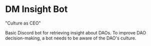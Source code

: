 # DM Insight Bot

"Culture as CEO"

Basic Discord bot for retrieving insight about DAOs. To improve DAO decision-making, a bot needs to be aware of the DAO's culture.
